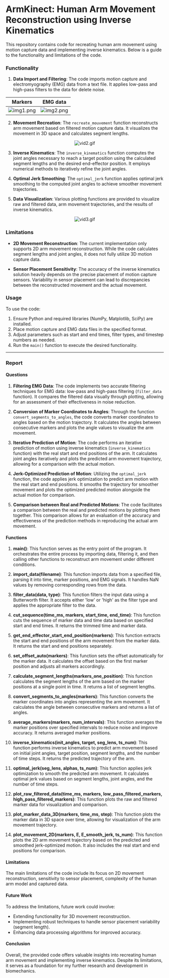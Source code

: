 # ArmKinect: Human Arm Movement Reconstruction using Inverse Kinematics

This repository contains code for recreating human arm movement using motion capture data and implementing inverse kinematics. Below is a guide to the functionality and limitations of the code.

### Functionality

1. **Data Import and Filtering**: The code imports motion capture and electromyography (EMG) data from a text file. It applies low-pass and high-pass filters to the data for delete noise.

| Markers | EMG data |
|---------|----------|
| ![img1.png](/img/img1.png) | ![img2.png](/img/img2.png) |

2. **Movement Recreation**: The `recreate_mouvement` function reconstructs arm movement based on filtered motion capture data. It visualizes the movement in 3D space and calculates segment lengths.

<center>

![vid2.gif](/img/vid2.gif)

</center>

3. **Inverse Kinematics**: The `inverse_kinematics` function computes the joint angles necessary to reach a target position using the calculated segment lengths and the desired end-effector position. It employs numerical methods to iteratively refine the joint angles.

4. **Optimal Jerk Smoothing**: The `optimal_jerk` function applies optimal jerk smoothing to the computed joint angles to achieve smoother movement trajectories.

5. **Data Visualization**: Various plotting functions are provided to visualize raw and filtered data, arm movement trajectories, and the results of inverse kinematics.

<center>

![vid3.gif](/img/vid3.gif)

</center>

### Limitations

* **2D Movement Reconstruction**: The current implementation only supports 2D arm movement reconstruction. While the code calculates segment lengths and joint angles, it does not fully utilize 3D motion capture data.

* **Sensor Placement Sensitivity**: The accuracy of the inverse kinematics solution heavily depends on the precise placement of motion capture sensors. Variability in sensor placement can lead to discrepancies between the reconstructed movement and the actual movement.

### Usage

To use the code:

1. Ensure Python and required libraries (NumPy, Matplotlib, SciPy) are installed.
2. Place motion capture and EMG data files in the specified format.
3. Adjust parameters such as start and end times, filter types, and timestep numbers as needed.
4. Run the `main()` function to execute the desired functionality.

---

### Report

#### Questions

1. **Filtering EMG Data**: The code implements two accurate filtering techniques for EMG data: low-pass and high-pass filtering (`filter_data` function). It compares the filtered data visually through plotting, allowing for an assessment of their effectiveness in noise reduction.

2. **Conversion of Marker Coordinates to Angles**: Through the function `convert_segments_to_angles`, the code converts marker coordinates to angles based on the motion trajectory. It calculates the angles between consecutive markers and plots the angle values to visualize the arm movement.

3. **Iterative Prediction of Motion**: The code performs an iterative prediction of motion using inverse kinematics (`inverse_kinematics` function) with the real start and end positions of the arm. It calculates joint angles iteratively and plots the predicted arm movement trajectory, allowing for a comparison with the actual motion.

4. **Jerk-Optimized Prediction of Motion**: Utilizing the `optimal_jerk` function, the code applies jerk optimization to predict arm motion with the real start and end positions. It smooths the trajectory for smoother movement and plots the optimized predicted motion alongside the actual motion for comparison.

5. **Comparison between Real and Predicted Motions**: The code facilitates a comparison between the real and predicted motions by plotting them together. This comparison allows for an evaluation of the accuracy and effectiveness of the prediction methods in reproducing the actual arm movement.

#### Functions

1. **main()**: This function serves as the entry point of the program. It orchestrates the entire process by importing data, filtering it, and then calling other functions to reconstruct arm movement under different conditions.

2. **import_data(filename)**: This function imports data from a specified file, parsing it into time, marker positions, and EMG signals. It handles NaN values by removing corresponding rows from the data.

3. **filter_data(data, type)**: This function filters the input data using a Butterworth filter. It accepts either 'low' or 'high' as the filter type and applies the appropriate filter to the data.

4. **cut_sequence(time_ms, markers, start_time, end_time)**: This function cuts the sequence of marker data and time data based on specified start and end times. It returns the trimmed time and marker data.

5. **get_end_effector_start_end_position(markers)**: This function extracts the start and end positions of the arm movement from the marker data. It returns the start and end positions separately.

6. **set_offset_auto(markers)**: This function sets the offset automatically for the marker data. It calculates the offset based on the first marker position and adjusts all markers accordingly.

7. **calculate_segment_lengths(markers_one_position)**: This function calculates the segment lengths of the arm based on the marker positions at a single point in time. It returns a list of segment lengths.

8. **convert_segments_to_angles(markers)**: This function converts the marker coordinates into angles representing the arm movement. It calculates the angle between consecutive markers and returns a list of angles.

9. **average_markers(markers, num_intervals)**: This function averages the marker positions over specified intervals to reduce noise and improve accuracy. It returns averaged marker positions.

10. **inverse_kinematics(init_angles, target, seg_lens, ts_num)**: This function performs inverse kinematics to predict arm movement based on initial joint angles, target position, segment lengths, and the number of time steps. It returns the predicted trajectory of the arm.

11. **optimal_jerk(seg_lens, alphas, ts_num)**: This function applies jerk optimization to smooth the predicted arm movement. It calculates optimal jerk values based on segment lengths, joint angles, and the number of time steps.

12. **plot_raw_filtered_data(time_ms, markers, low_pass_filtered_markers, high_pass_filtered_markers)**: This function plots the raw and filtered marker data for visualization and comparison.

13. **plot_marker_data_3D(markers, time_ms, step)**: This function plots the marker data in 3D space over time, allowing for visualization of the arm movement trajectory.

14. **plot_movement_2D(markers, E, E_smooth_jerk, ts_num)**: This function plots the 2D arm movement trajectory based on the predicted and smoothed jerk-optimized motion. It also includes the real start and end positions for comparison.

#### Limitations

The main limitations of the code include its focus on 2D movement reconstruction, sensitivity to sensor placement, complexity of the human arm model and captured data.

#### Future Work

To address the limitations, future work could involve:

- Extending functionality for 3D movement reconstruction.
- Implementing robust techniques to handle sensor placement variability (segment length).
- Enhancing data processing algorithms for improved accuracy.

#### Conclusion

Overall, the provided code offers valuable insights into recreating human arm movement and implementing inverse kinematics. Despite its limitations, it serves as a foundation for my further research and development in biomechanics.
